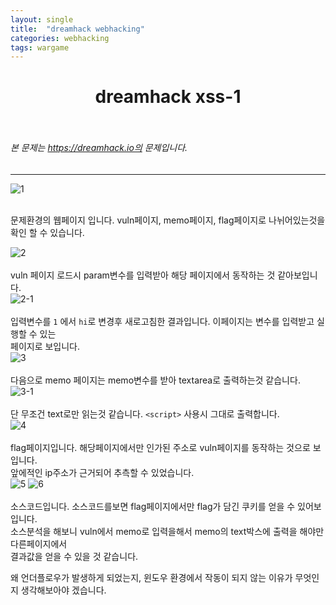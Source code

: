 ```yaml
---
layout: single
title:  "dreamhack webhacking"
categories: webhacking
tags: wargame
---
```



# <center>dreamhack xss-1</center><br>
###### 본 문제는 https://dreamhack.io의 문제입니다.<br>
---
![1](https://user-images.githubusercontent.com/91110884/188404701-1cd90c51-1250-4dd9-b7c1-e34d532d924b.PNG)


<br>
문제환경의 웹페이지 입니다. vuln페이지, memo페이지, flag페이지로 나뉘어있는것을 확인 할 수 있습니다.
<br>

![2](https://user-images.githubusercontent.com/91110884/188404706-707cfe7d-8c2f-4de6-9f9e-1d4366e20eb3.PNG)
<br>
<br>
vuln 페이지 로드시 param변수를 입력받아 해당 페이지에서 동작하는 것 같아보입니다.
<br>
![2-1](https://user-images.githubusercontent.com/91110884/188409463-7d9ada51-bf93-4b6b-8707-f0cb8a7d56a1.PNG)
<br>
<br>
입력변수를 `1` 에서 `hi`로 변경후 새로고침한 결과입니다. 이페이지는 변수를 입력받고 실행할 수 있는<br>
페이지로 보입니다.
<br>
![3](https://user-images.githubusercontent.com/91110884/188404713-2af40edc-573f-40d9-a282-423f212dc464.PNG)
<br>
<br>
다음으로 memo 페이지는 memo변수를 받아 textarea로 출력하는것 같습니다.<br>
![3-1](https://user-images.githubusercontent.com/91110884/188410356-3232ef22-b113-42bb-880c-64e62b89bd24.PNG)
<br>
<br>
단 무조건 text로만 읽는것 같습니다. `<script>` 사용시 그대로 출력합니다.<br>
![4](https://user-images.githubusercontent.com/91110884/188404718-a1717951-d178-4e3c-8de2-6e3106cd7379.PNG)
<br>
<br>
flag페이지입니다. 해당페이지에서만 인가된 주소로 vuln페이지를 동작하는 것으로 보입니다.<br>
앞에적인 ip주소가 근거되어 추측할 수 있었습니다.
<br>
![5](https://user-images.githubusercontent.com/91110884/188412007-b3f93799-5231-4968-902f-e37c6cf4172d.PNG)
![6](https://user-images.githubusercontent.com/91110884/188412012-7368792f-5ec9-49b6-aa95-cfd7d63c5e24.PNG)
<br>
<br>
소스코드입니다. 소스코드를보면 flag페이지에서만 flag가 담긴 쿠키를 얻을 수 있어보입니다.
<br>
소스분석을 해보니 vuln에서 memo로 입력을해서 memo의 text박스에 출력을 해야만 다른페이지에서<br>
결과값을 얻을 수 있을 것 같습니다.<br>

왜 언더플로우가 발생하게 되었는지, 윈도우 환경에서 작동이 되지 않는 이유가 무엇인지 생각해보아야 겠습니다.


